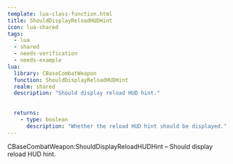 ```yaml
---
template: lua-class-function.html
title: ShouldDisplayReloadHUDHint
icon: lua-shared
tags:
  - lua
  - shared
  - needs-verification
  - needs-example
lua:
  library: CBaseCombatWeapon
  function: ShouldDisplayReloadHUDHint
  realm: shared
  description: "Should display reload HUD hint."
  
  
  returns:
    - type: boolean
      description: "Whether the reload HUD hint should be displayed."
---
```


<div class="lua__search__keywords">
CBaseCombatWeapon:ShouldDisplayReloadHUDHint &#x2013; Should display reload HUD hint.
</div>
